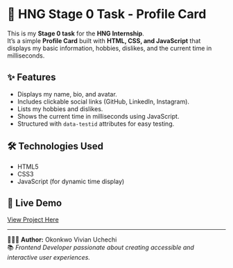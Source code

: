 # 🌸 HNG Stage 0 Task - Profile Card

This is my **Stage 0 task** for the **HNG Internship**.  
It’s a simple **Profile Card** built with **HTML, CSS, and JavaScript** that displays my basic information, hobbies, dislikes, and the current time in milliseconds.

## ✨ Features
- Displays my name, bio, and avatar.
- Includes clickable social links (GitHub, LinkedIn, Instagram).
- Lists my hobbies and dislikes.
- Shows the current time in milliseconds using JavaScript.
- Structured with `data-testid` attributes for easy testing.

## 🛠️ Technologies Used
- HTML5  
- CSS3  
- JavaScript (for dynamic time display)

## 🚀 Live Demo
[View Project Here](https://profile-card-six-omega.vercel.app/)  


---

👩🏽‍💻 **Author:** Okonkwo Vivian Uchechi  
📚 *Frontend Developer passionate about creating accessible and interactive user experiences.*
